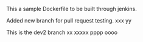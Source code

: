 This a sample Dockerfile to be built through jenkins.

Added new branch for pull request testing. xxx yy

This is the dev2 branch
xx
xxxxx
pppp
oooo
